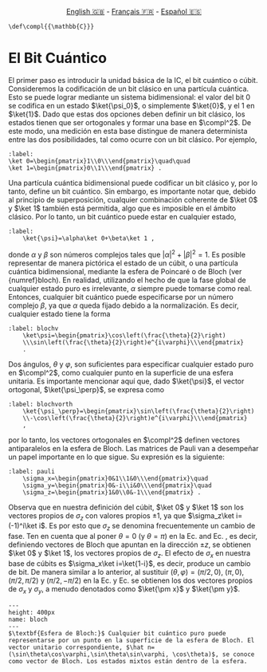 <p style="text-align: center;">
    <a id="linken" href="../../../../en/content/index.html">English &#x1F1EC;&#x1F1E7;</a> - 
    <a id="linkfr" href="../../../../fr/content/index.html">Français &#x1F1EB;&#x1F1F7;</a> - 
    <a id="linkes" href="../../../../es/content/index.html">Español &#x1F1EA;&#x1F1F8;</a>
</p>
<script>
    currentPage = window.location.href;
    beforeLang = currentPage.slice(0, currentPage.indexOf("content") - 3);
    afterLang = currentPage.slice(currentPage.indexOf("content"));
    document.getElementById("linken").href = beforeLang + "en/" + afterLang;
    document.getElementById("linkfr").href = beforeLang + "fr/" + afterLang;
    document.getElementById("linkes").href = beforeLang + "es/" + afterLang;
</script>



```{math}
\def\compl{{\mathbb{C}}}
```

# El Bit Cuántico

El primer paso es introducir la unidad básica de la IC, el bit cuántico o cúbit. Consideremos la codificación de un bit clásico en una partícula cuántica. Esto se puede lograr mediante un sistema bidimensional: el valor del bit 0 se codifica en un estado $\ket{\psi_0}$, o simplemente $\ket{0}$, y el 1 en $\ket{1}$. Dado que estas dos opciones deben definir un bit clásico, los estados tienen que ser ortogonales y formar una base en $\compl^2$. De este modo, una medición en esta base distingue de manera determinista entre las dos posibilidades, tal como ocurre con un bit clásico. Por ejemplo,

```{math}
:label:
\ket 0=\begin{pmatrix}1\\0\\\end{pmatrix}\quad\quad
\ket 1=\begin{pmatrix}0\\1\\\end{pmatrix} .
```

Una partícula cuántica bidimensional puede codificar un bit clásico y, por lo tanto, define un bit cuántico. Sin embargo, es importante notar que, debido al principio de superposición, cualquier combinación coherente de $\ket 0$ y $\ket 1$ también está permitida, algo que es imposible en el ámbito clásico. Por lo tanto, un bit cuántico puede estar en cualquier estado, 

```{math}
:label:
    \ket{\psi}=\alpha\ket 0+\beta\ket 1 ,
```

donde $\alpha$ y $\beta$ son números complejos tales que $|\alpha|^2+|\beta|^2=1$. Es posible representar de manera pictórica el estado de un cúbit, o una partícula cuántica bidimensional, mediante la esfera de Poincaré o de Bloch (ver {numref}bloch). En realidad, utilizando el hecho de que la fase global de cualquier estado puro es irrelevante, $\alpha$ siempre puede tomarse como real. Entonces, cualquier bit cuántico puede especificarse por un número complejo $\beta$, ya que $\alpha$ queda fijado debido a la normalización. Es decir, cualquier estado tiene la forma

```{math}
:label: blochv
    \ket\psi=\begin{pmatrix}\cos\left(\frac{\theta}{2}\right)
    \\\sin\left(\frac{\theta}{2}\right)e^{i\varphi}\\\end{pmatrix}
    .
```

Dos ángulos, $\theta$ y $\varphi$, son suficientes para especificar cualquier estado puro en $\compl^2$, como cualquier punto en la superficie de una esfera unitaria. Es importante mencionar aquí que, dado $\ket{\psi}$, el vector ortogonal, $\ket{\psi_\perp}$, se expresa como

```{math}
:label: blochvorth
    \ket{\psi_\perp}=\begin{pmatrix}\sin\left(\frac{\theta}{2}\right)
    \\-\cos\left(\frac{\theta}{2}\right)e^{i\varphi}\\\end{pmatrix}
    ,
```

por lo tanto, los vectores ortogonales en $\compl^2$ definen vectores antiparalelos en la esfera de Bloch. Las matrices de Pauli van a desempeñar un papel importante en lo que sigue. Su expresión es la siguiente:

```{math}
:label: pauli
    \sigma_x=\begin{pmatrix}0&1\\1&0\\\end{pmatrix}\quad
    \sigma_y=\begin{pmatrix}0&-i\\i&0\\\end{pmatrix}\quad
    \sigma_z=\begin{pmatrix}1&0\\0&-1\\\end{pmatrix} .
```

Observa que en nuestra definición del cúbit, $\ket 0$ y $\ket 1$ son los vectores propios de $\sigma_z$ con valores propios $\pm 1$, ya que $\sigma_z\ket i=(-1)^i\ket i$. Es por esto que $\sigma_z$ se denomina frecuentemente un cambio de fase. Ten en cuenta que al poner $\theta=0$ (y $\theta=\pi$) en la Ec. [](blochv) and Ec. [](blochvorth), es decir, definiendo vectores de Bloch que apuntan en la dirección $\pm z$, se obtienen $\ket 0$ y $\ket 1$, los vectores propios de $\sigma_z$. El efecto de $\sigma_x$ en nuestra base de cúbits es $\sigma_x\ket i=\ket{1-i}$, es decir, produce un cambio de bit. De manera similar a lo anterior, al sustituir $(\theta,\varphi)=(\pi/2,0)$, $(\pi,0)$, $(\pi/2,\pi/2)$ y $(\pi/2,-\pi/2)$ en la Ec. [](blochv) y Ec. [](blochvorth) se obtienen los dos vectores propios de $\sigma_x$ y $\sigma_y$, a menudo denotados como $\ket{\pm x}$ y $\ket{\pm y}$.

```{figure} ./qubit.png
---
height: 400px
name: bloch
---
$\textbf{Esfera de Bloch:}$ Cualquier bit cuántico puro puede representarse por un punto en la superficie de la esfera de Bloch. El vector unitario correspondiente, $\hat n=(\sin\theta\cos\varphi,\sin\theta\sin\varphi, \cos\theta)$, se conoce como vector de Bloch. Los estados mixtos están dentro de la esfera.
```